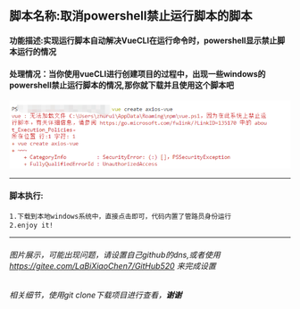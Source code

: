 ## 脚本名称:取消powershell禁止运行脚本的脚本
#### 功能描述:实现运行脚本自动解决VueCLI在运行命令时，powershell显示禁止脚本运行的情况

#### 处理情况：当你使用vueCLI进行创建项目的过程中，出现一些windows的powershell禁止运行脚本的情况,那你就下载并且使用这个脚本吧

![这是图片](./错误情况展示.png)



<hr>

#### 脚本执行:

```
1.下载到本地windows系统中，直接点击即可，代码内置了管路员身份运行
2.enjoy it!
```

<hr>

###### 图片展示，可能出现问题，请设置自己github的dns,或者使用 https://gitee.com/LaBiXiaoChen7/GitHub520 来完成设置
###### 相关细节，使用git clone下载项目进行查看，**谢谢**
